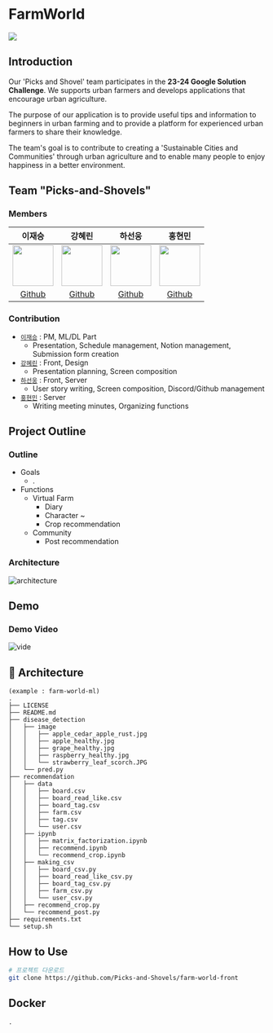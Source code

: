 # FarmWorld

<img src ='.github/image/background.png' ></img>

## Introduction
Our 'Picks and Shovel' team participates in the **23-24 Google Solution Challenge**. We supports urban farmers and develops applications that encourage urban agriculture.

The purpose of our application is to provide useful tips and information to beginners in urban farming and to provide a platform for experienced urban farmers to share their knowledge.

The team's goal is to contribute to creating a 'Sustainable Cities and Communities' through urban agriculture and to enable many people to enjoy happiness in a better environment.

## Team "Picks-and-Shovels" 



### Members  

이재승|강혜린|하선웅|홍현민
:-:|:-:|:-:|:-:
<img src='https://avatars.githubusercontent.com/u/26617603?v=4' height=80 width=80px></img>|<img src='.github/image/hyerinkang.png' height=80 width=80px></img>|<img src='https://avatars.githubusercontent.com/u/48426972?v=4' height=80 width=80px></img>|<img src='https://avatars.githubusercontent.com/u/109195877?v=4' height=80 width=80px></img>
[Github](https://github.com/js0807)|[Github](https://github.com/hyerinkang)|[Github](https://github.com/devnok)|[Github](https://github.com/HyunminHong619)

### Contribution  

- [`이재승`](https://github.com/js0807) : PM, ML/DL Part
    - Presentation, Schedule management, Notion management, Submission form creation
- [`강혜린`](https://github.com/hyerinkang) : Front, Design
    - Presentation planning, Screen composition
- [`하선웅`](https://github.com/devnok) : Front, Server
    - User story writing, Screen composition, Discord/Github management
- [`홍현민`](https://github.com/HyunminHong619) : Server
    - Writing meeting minutes, Organizing functions


## Project Outline

### Outline

* Goals
    * .
* Functions
    * Virtual Farm
        * Diary
        * Character ~
        * Crop recommendation
    * Community
        * Post recommendation

### Architecture

![architecture]()

## Demo

### Demo Video


![vide]()





## 🚀 Architecture
```
(example : farm-world-ml)
.
├── LICENSE
├── README.md
├── disease_detection
│   ├── image
│   │   ├── apple_cedar_apple_rust.jpg
│   │   ├── apple_healthy.jpg
│   │   ├── grape_healthy.jpg
│   │   ├── raspberry_healthy.jpg
│   │   └── strawberry_leaf_scorch.JPG
│   └── pred.py
├── recommendation
│   ├── data
│   │   ├── board.csv
│   │   ├── board_read_like.csv
│   │   ├── board_tag.csv
│   │   ├── farm.csv
│   │   ├── tag.csv
│   │   └── user.csv
│   ├── ipynb
│   │   ├── matrix_factorization.ipynb
│   │   ├── recommend.ipynb
│   │   └── recommend_crop.ipynb
│   ├── making_csv
│   │   ├── board_csv.py
│   │   ├── board_read_like_csv.py
│   │   ├── board_tag_csv.py
│   │   ├── farm_csv.py
│   │   └── user_csv.py
│   ├── recommend_crop.py
│   └── recommend_post.py
├── requirements.txt
└── setup.sh
```

## How to Use

```bash
# 프로젝트 다운로드
git clone https://github.com/Picks-and-Shovels/farm-world-front
```

## Docker
```
.
```